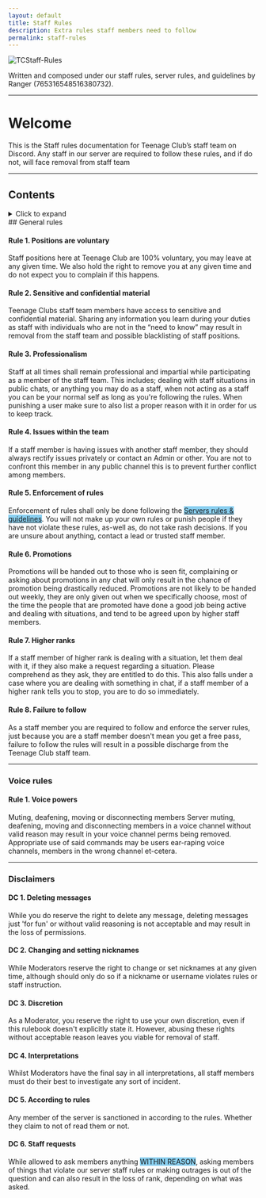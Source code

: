 ```yaml
---
layout: default
title: Staff Rules
description: Extra rules staff members need to follow
permalink: staff-rules
---
```


![TCStaff-Rules](https://ranger-4297.github.io/TeenageClub/assets/images/titles/TCSR.png)


Written and composed under our staff rules, server rules, and guidelines by Ranger (765316548516380732).

---

# Welcome
This is the Staff rules documentation for Teenage Club’s staff team on Discord. Any staff in our server are required to
follow these rules, and if do not, will face removal from staff team



---

## Contents

<details>
    <summary class="text-primary">Click to expand</summary>

<ul>
  <li><a href="#general-rules">General rules</a>
    <ul>
    <li><a href="#rule-1">Rule 1. Positions are voluntary</a></li>
    <li><a href="#rule-2">Rule 2. Sensitive and confidential material</a></li>
    <li><a href="#rule-3">Rule 3. Professionalism</a></li>
    <li><a href="#rule-4">Rule 4. Issues with the team</a></li>
    <li><a href="#rule-5">Rule 5. Enforcement of rules</a></li>
    <li><a href="#rule-6">Rule 6. Promotions</a></li>
    <li><a href="#rule-7">Rule 7. Higher ranks</a></li>
    <li><a href="#rule-8">Rule 8. Failure to follow</a></li>
    </ul>
  </li>
  <li><a href="#voice-rules">Voice rules</a>
    <ul>
    <li><a href="#vrule-1">Rule 1. Voice powers</a></li>
    </ul>
  </li>
  <li><a href="#disclaimers">Disclaimers</a>
    <ul>
    <li><a href="#dc-1">Deleting messages</a></li>
    <li><a href="#dc-2">Changing & setting nicknames</a></li>
    <li><a href="#dc-3">Discretion</a></li>
    <li><a href="#dc-4">Interpretation</a></li>
    <li><a href="#dc-5">Sanctioning according to rules</a></li>
    <li><a href="#dc-6">Staff requests</a></li>
    </ul>
  </li>
</ul>
</details>
## General rules

####  <a name="rule-1">Rule 1. Positions are voluntary</a>

Staff positions here at Teenage Club are 100% voluntary, you may leave at any given time. We also hold the right to
remove you at any given time and do not expect you to complain if this happens.


####  <a name="rule-2">Rule 2. Sensitive and confidential material</a>

Teenage Clubs staff team members have access to sensitive and confidential material. Sharing any information you learn
during your duties as staff with individuals who are not in the “need to know” may result in removal from the staff team
and possible blacklisting of staff positions.


#### <a name="rule-3">Rule 3. Professionalism</a>

Staff at all times shall remain professional and impartial while participating as a member of the staff team. This
includes; dealing with staff situations in public chats, or anything you may do as a staff, when not acting as a staff
you can be your normal self as long as you're following the rules. When punishing a user make sure to also list a proper
reason with it in order for us to keep track.


#### <a name="rule-4">Rule 4. Issues within the team</a>

If a staff member is having issues with another staff member, they should always rectify issues privately or contact an
Admin or other. You are not to confront this member in any public channel this is to prevent further conflict among
members.


#### <a name="rule-5">Rule 5. Enforcement of rules</a>

Enforcement of rules shall only be done following the <span style="background-color: #89cff0"><a href="Rules">Servers
        rules & guidelines</a></span>. You will not make up your own rules or punish people if they have not violate
these rules, as-well as, do not take rash decisions. If you are unsure about anything, contact a lead or trusted staff
member.

#### <a name="rule-6">Rule 6. Promotions</a>

Promotions will be handed out to those who is seen fit, complaining or asking about promotions in any chat will only
result in the chance of promotion being drastically reduced. Promotions are not likely to be handed out weekly, they are
only given out when we specifically choose, most of the time the people that are promoted have done a good job being
active and dealing with situations, and tend to be agreed upon by higher staff members.


#### <a name="rule-7">Rule 7. Higher ranks</a>

If a staff member of higher rank is dealing with a situation, let them deal with it, if they also make a request
regarding a situation. Please comprehend as they ask, they are entitled to do this. This also falls under a case where
you are dealing with something in chat, if a staff member of a higher rank tells you to stop, you are to do so
immediately.

#### <a name="rule-8">Rule 8. Failure to follow</a>

As a staff member you are required to follow and enforce the server rules, just because you are a staff member doesn't
mean you get a free pass, failure to follow the rules will result in a possible discharge from the Teenage Club staff
team.

---

### Voice rules

#### <a name="vrule-1">Rule 1. Voice powers</a>

Muting, deafening, moving or disconnecting members
Server muting, deafening, moving and disconnecting members in a voice channel without valid reason may result in your
voice channel perms being removed.
Appropriate use of said commands may be users ear-raping voice channels, members in the wrong channel et-cetera.

---

### Disclaimers

#### <a name="dc-1">DC 1. Deleting messages</a>

While you do reserve the right to delete any message, deleting messages just 'for fun' or without valid reasoning is not
acceptable and may result in the loss of permissions.

#### <a name="dc-2">DC 2. Changing and setting nicknames</a>

While Moderators reserve the right to change or set nicknames at any given time, although should only do so if a nickname or
username violates rules or staff instruction.

#### <a name="dc-3">DC 3. Discretion</a>

As a Moderator, you reserve the right to use your own discretion, even if this rulebook doesn't explicitly state it.
However, abusing these rights without acceptable reason leaves you viable for removal of staff.

#### <a name="dc-4">DC 4. Interpretations</a>

Whilst Moderators have the final say in all interpretations, all staff members must do their best to investigate any
sort of incident.

#### <a name="dc-5">DC 5. According to rules</a>

Any member of the server is sanctioned in according to the rules. Whether they claim to not of read them or not.

#### <a name="dc-6">DC 6. Staff requests</a>

While allowed to ask members anything <span style="background-color: #89cff0">WITHIN REASON</span>, asking members of
things that violate our server staff rules or making outrages is out of the question and can also result in the loss of rank,
depending on what was asked.